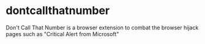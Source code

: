 # dontcallthatnumber
Don't Call That Number is a browser extension to combat the browser hijack pages such as "Critical Alert from Microsoft"
